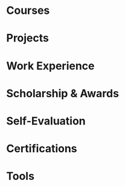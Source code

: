 # Courses

# Projects

# Work Experience

# Scholarship & Awards

# Self-Evaluation

# Certifications

# Tools